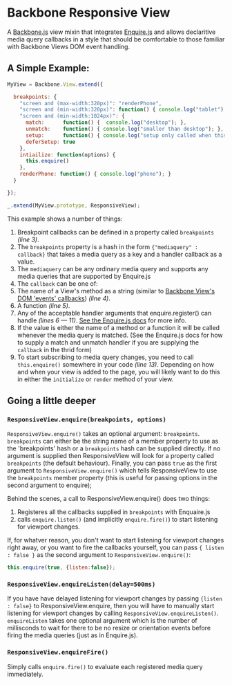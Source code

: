 # Backbone Responsive View

A [Backbone.js](http://backbonejs.org) view mixin that integrates [Enquire.js](http://wickynilliams.github.com/enquire.js/) and allows declaritive media query callbacks in a style that should be comfortable to those familiar with Backbone Views DOM event handling.

## A Simple Example:

```javascript
MyView = Backbone.View.extend({

  breakpoints: {
    "screen and (max-width:320px)": "renderPhone",
    "screen and (min-width:320px)": function() { console.log("tablet"); },
    "screen and (min-width:1024px)": {
      match:      function() {  console.log("desktop"); },
      unmatch:    function() { console.log("smaller than desktop"); },
      setup:      function() { console.log("setup only called when this query matches"); },
      deferSetup: true
    },
    intiailize: function(options) {
      this.enquire()
    },
    renderPhone: function() { console.log("phone"); }
  }

});

_.extend(MyView.prototype, ResponsiveView);
```

This example shows a number of things:

1. Breakpoint callbacks can be defined in a property called `breakpoints` *(line 3)*.
2. The `breakpoints` property is a hash in the form `{"mediaquery" : callback}` that takes a media query as a key and a handler callback as a value.
3. The `mediaquery` can be any ordinary media query and supports any media queries that are supported by Enquire.js
4. The `callback` can be one of:
  1. The name of a View's method as a string (similar to [Backbone View's DOM 'events' callbacks](http://backbonejs.org/#View-delegateEvents)) *(line 4)*.
  2. A function *(line 5)*.
  3. Any of the acceptable handler arguments that enquire.register() can handle *(lines 6 — 11)*. [See the Enquire.js docs](http://wickynilliams.github.com/enquire.js/) for more info.
5. If the value is either the name of a method or a function it will be called whenever the media query is matched. (See the Enquire.js docs for how to supply a match and unmatch handler if you are supplying the `callback` in the thrid form)
6. To start subscribing to media query changes, you need to call `this.enquire()` somewhere in your code *(line 13)*. Depending on how and when your view is added to the page, you will likely want to do this in either the `initialize` or `render` method of your view.

## Going a little deeper

### `ResponsiveView.enquire(breakpoints, options)`

`ResponsiveView.enquire()` takes an optional argument: `breakpoints`. `breakpoints` can either be the string name of a member property to use as the 'breakpoints' hash or a `breakpoints` hash can be supplied directly. If no argument is supplied then ResponsiveView will look for a property called `breakpoints` (the default behaviour). Finally, you can pass `true` as the first argument to `ResponsiveView.enquire()` which tells ResponsiveView to use the `breakpoints` member property (this is useful for passing options in the second argument to enquire);

Behind the scenes, a call to ResponsiveView.enquire() does two things: 
1. Registeres all the callbacks supplied in `breakpoints` with Enquaire.js
2. calls `enquire.listen()` (and implicitly `enquire.fire()`) to start listening for viewport changes.

If, for whatver reason, you don't want to start listening for viewport changes right away, or you want to fire the callbacks yourself, you can pass `{ listen : false }` as the second argument to `ResponsiveView.enquire()`:

```javascript
this.enquire(true, {listen:false});
```

### `ResponsiveView.enquireListen(delay=500ms)` ###

If you have have delayed listening for viewport changes by passing `{listen : false}` to ResponsiveView.enquire, then you will have to manually start listening for viewport changes by calling `ResponsiveView.enquireListen()`. `enquireListen` takes one optional argument which is the number of millisconds to wait for there to be no resize or orientation events before firing the media queries (just as in Enquire.js).

### `ResponsiveView.enquireFire()` ###

Simply calls `enquire.fire()` to evaluate each registered media query immediately.